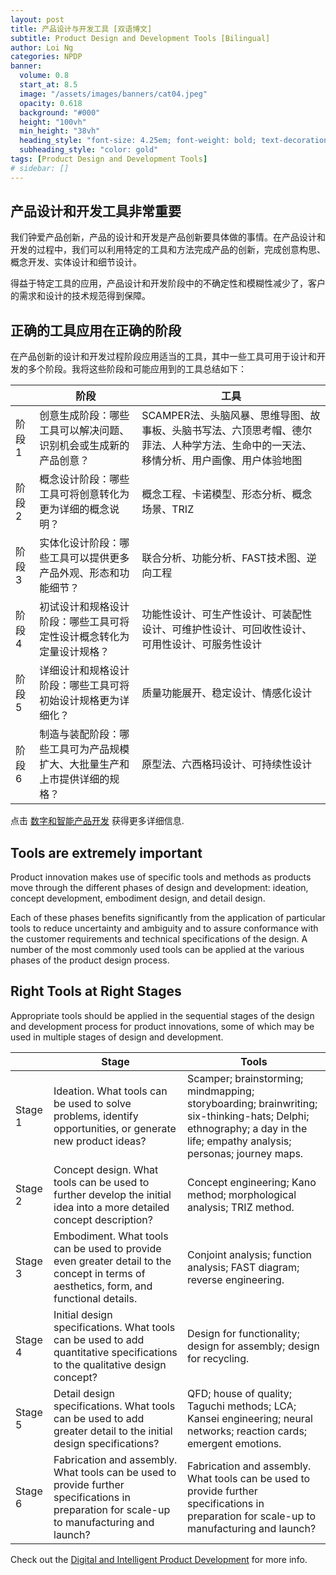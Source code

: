 ```yaml
---
layout: post
title: 产品设计与开发工具 [双语博文]
subtitle: Product Design and Development Tools [Bilingual]
author: Loi Ng
categories: NPDP
banner:
  volume: 0.8
  start_at: 8.5
  image: "/assets/images/banners/cat04.jpeg"
  opacity: 0.618
  background: "#000"
  height: "100vh"
  min_height: "38vh"
  heading_style: "font-size: 4.25em; font-weight: bold; text-decoration: underline"
  subheading_style: "color: gold"
tags: [Product Design and Development Tools]
# sidebar: []
---
```


产品设计和开发工具非常重要
------------

我们钟爱产品创新，产品的设计和开发是产品创新要具体做的事情。在产品设计和开发的过程中，我们可以利用特定的工具和方法完成产品的创新，完成创意构思、概念开发、实体设计和细节设计。

得益于特定工具的应用，产品设计和开发阶段中的不确定性和模糊性减少了，客户的需求和设计的技术规范得到保障。

正确的工具应用在正确的阶段
------------

在产品创新的设计和开发过程阶段应用适当的工具，其中一些工具可用于设计和开发的多个阶段。我将这些阶段和可能应用到的工具总结如下：

|  | 阶段   | 工具 |
|--------------------|---------------|------------------------------------|
| 阶段 1 | 创意生成阶段：哪些工具可以解决问题、识别机会或生成新的产品创意？ | SCAMPER法、头脑风暴、思维导图、故事板、头脑书写法、六顶思考帽、德尔菲法、人种学方法、生命中的一天法、移情分析、用户画像、用户体验地图 |
| 阶段 2 | 概念设计阶段：哪些工具可将创意转化为更为详细的概念说明？ | 概念工程、卡诺模型、形态分析、概念场景、TRIZ |
| 阶段 3 | 实体化设计阶段：哪些工具可以提供更多产品外观、形态和功能细节？ | 联合分析、功能分析、FAST技术图、逆向工程 |
| 阶段 4 | 初试设计和规格设计阶段：哪些工具可将定性设计概念转化为定量设计规格？ | 功能性设计、可生产性设计、可装配性设计、可维护性设计、可回收性设计、可用性设计、可服务性设计 |
| 阶段 5 | 详细设计和规格设计阶段：哪些工具可将初始设计规格更为详细化？ |  质量功能展开、稳定设计、情感化设计 |
| 阶段 6 | 制造与装配阶段：哪些工具可为产品规模扩大、大批量生产和上市提供详细的规格？ | 原型法、六西格玛设计、可持续性设计 |

点击 [数字和智能产品开发][PMerBot-site] 获得更多详细信息.

Tools are extremely important
------------

Product innovation makes use of specific tools and methods as products move through the different phases of design and development: ideation, concept development, embodiment design, and detail design. 

Each of these phases benefits significantly from the application of particular tools to reduce uncertainty and ambiguity and to assure conformance with the customer requirements and technical specifications of the design. A number of the most commonly used tools can be applied at the various phases of the product design process.

Right Tools at Right Stages
------------

Appropriate tools should be applied in the sequential stages of the design and development process for product innovations, some of which may be used in multiple stages of design and development.

|            | Stage     | Tools                         |
|--------------------|---------------|------------------------------------|
| Stage 1              | Ideation. What tools can be used to solve problems, identify opportunities, or generate new product ideas? | Scamper; brainstorming; mindmapping; storyboarding; brainwriting; six-thinking-hats; Delphi; ethnography; a day in the life; empathy analysis; personas; journey maps. |
| Stage 2              | Concept design. What tools  can be used to further develop the initial idea into a more detailed concept description?  | Concept engineering; Kano method; morphological analysis; TRIZ method. |
| Stage 3     | Embodiment. What tools can be used to provide even greater detail to the concept in terms of aesthetics, form, and functional details. | Conjoint analysis; function analysis; FAST diagram; reverse engineering. |
| Stage 4         | Initial design specifications. What tools can be used to add quantitative specifications to the qualitative design concept? | Design for functionality; design for assembly; design for recycling. |
| Stage 5      | Detail design specifications. What tools can be used to add greater detail to the initial design specifications? |  QFD; house of quality; Taguchi methods; LCA; Kansei engineering; neural networks; reaction cards; emergent emotions. |
| Stage 6      | Fabrication and assembly. What tools can be used to provide further specifications  in preparation for scale-up to manufacturing and launch? | Fabrication and assembly. What tools can be used to provide further specifications  in preparation for scale-up to manufacturing and launch? |

Check out the [Digital and Intelligent Product Development][PMerBot-site] for more info.

[PMerBot-site]: https://sili-insights.feishu.cn/wiki/wikcnQ8gQQPXW5dftmTx6f2XfJh